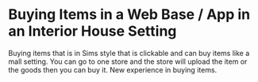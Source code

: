# Buying Items in a Web Base / App in an Interior House Setting
Buying items that is in Sims style that is clickable and can buy items like a mall setting. You can go to one store and the store will upload the item or the goods then you can buy it. New experience in buying items.
